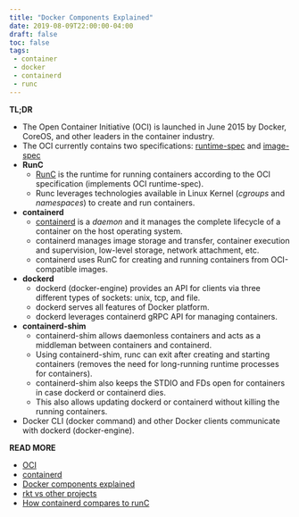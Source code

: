 ```yaml
---
title: "Docker Components Explained"
date: 2019-08-09T22:00:00-04:00
draft: false
toc: false
tags:
 - container
 - docker
 - containerd
 - runc
---
```


**TL;DR**

 - The Open Container Initiative (OCI) is launched in June 2015 by Docker, CoreOS, and other leaders in the container industry.
 - The OCI currently contains two specifications: [runtime-spec](https://github.com/opencontainers/runtime-spec) and [image-spec](https://github.com/opencontainers/image-spec)
 - **RunC**
   - [RunC](https://github.com/opencontainers/runc) is the runtime for running containers according to the OCI specification (implements OCI runtime-spec).
   - Runc leverages technologies available in Linux Kernel (_cgroups_ and _namespaces_) to create and run containers.
 - **containerd**
   - [containerd](https://github.com/containerd/containerd) is a _daemon_ and it manages the complete lifecycle of a container on the host operating system.
   - containerd manages image storage and transfer, container execution and supervision, low-level storage, network attachment, etc.
   - containerd uses RunC for creating and running containers from OCI-compatible images.
 - **dockerd**
   - dockerd (docker-engine) provides an API for clients via three different types of sockets: unix, tcp, and file.
   - dockerd serves all features of Docker platform.
   - dockerd leverages containerd gRPC API for managing containers.
 - **containerd-shim**
   - containerd-shim allows daemonless containers and acts as a middleman between containers and containerd.
   - Using containerd-shim, runc can exit after creating and starting containers (removes the need for long-running runtime processes for containers).
   - containerd-shim also keeps the STDIO and FDs open for containers in case dockerd or containerd dies.
   - This also allows updating dockerd or containerd without killing the running containers.
 - Docker CLI (docker command) and other Docker clients communicate with dockerd (docker-engine).

**READ MORE**

 - [OCI](https://www.opencontainers.org)
 - [containerd](https://containerd.io)
 - [Docker components explained](http://alexander.holbreich.org/docker-components-explained)
 - [rkt vs other projects](https://github.com/rkt/rkt/blob/v1.29.0/Documentation/rkt-vs-other-projects.md)
 - [How containerd compares to runC](https://stackoverflow.com/questions/41645665/how-containerd-compares-to-runc)
